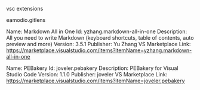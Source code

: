 vsc extensions

eamodio.gitlens

Name: Markdown All in One
Id: yzhang.markdown-all-in-one
Description: All you need to write Markdown (keyboard shortcuts, table of contents, auto preview and more)
Version: 3.5.1
Publisher: Yu Zhang
VS Marketplace Link: https://marketplace.visualstudio.com/items?itemName=yzhang.markdown-all-in-one

Name: PEBakery
Id: joveler.pebakery
Description: PEBakery for Visual Studio Code
Version: 1.1.0
Publisher: joveler
VS Marketplace Link: https://marketplace.visualstudio.com/items?itemName=joveler.pebakery

